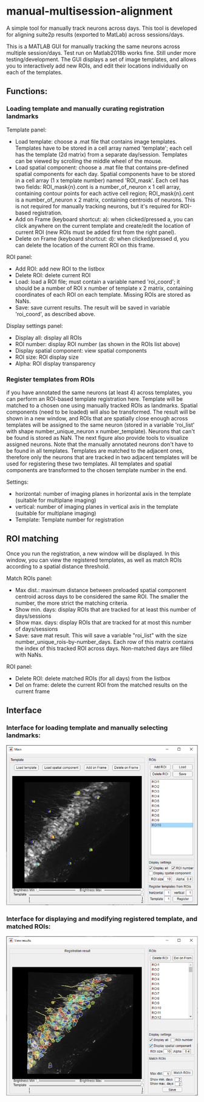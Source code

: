 # manual-multisession-alignment
A simple tool for manually track neurons across days.
This tool is developed for aligning suite2p results (exported to MatLab) across sessions/days.

This is a MATLAB GUI for manually tracking the same neurons across multiple session/days. Test run on Matlab2018b works fine. Still under more testing/development. The GUI displays a set of image templates, and allows you to interactively add new ROIs, and edit their locations individually on each of the templates.

## Functions:
### Loading template and manually curating registration landmarks
Template panel:
- Load template: choose a .mat file that contains image templates. Templates have to be stored in a cell array named 'template'; each cell has the template (2d matrix) from a separate day/session.
  Templates can be viewed by scrolling the middle wheel of the mouse.
- Load spatial component: choose a .mat file that contains pre-defined spatial components for each day. Spatial components have to be stored in a cell array (1 x template number) named 'ROI_mask'. Each cell has two fields: ROI_mask{n}.cont is a number_of_neuron x 1 cell array, containing contour points for each active cell region; ROI_mask{n}.cent is a number_of_neuron x 2 matrix, containing centroids of neurons. This is not required for manually tracking neurons, but it's required for ROI-based registration.
- Add on Frame (keyboard shortcut: a): when clicked/pressed a, you can click anywhere on the current template and create/edit the location of current ROI (new ROIs must be added first from the right panel).
- Delete on Frame (keyboard shortcut: d): when clicked/pressed d, you can delete the location of the current ROI on this frame.

ROI panel:
- Add ROI: add new ROI to the listbox
- Delete ROI: delete current ROI
- Load: load a ROI file; must contain a variable named 'roi_coord'; it should be a number of ROI x number of template x 2 matrix, containing coordinates of each ROI on each template. Missing ROIs are stored as NaNs.
- Save: save current results. The result will be saved in variable 'roi_coord', as described above.

Display settings panel:
- Display all: display all ROIs
- ROI number: display ROI number (as shown in the ROIs list above)
- Display spatial component: view spatial components
- ROI size: ROI display size
- Alpha: ROI display transparency

### Register templates from ROIs
if you have annotated the same neurons (at least 4) across templates, you can perform an ROI-based template registration here. Template will be matched to a chosen one using manually tracked ROIs as landmarks. Spatial components (need to be loaded) will also be transformed. The result will be shown in a new window, and ROIs that are spatially close enough across templates will be assigned to the same neuron (stored in a variable 'roi_list' with shape number_unique_neuron x number_template). Neurons that can't be found is stored as NaN. The next figure also provide tools to visualize assigned neurons.
Note that the manually annotated neurons don't have to be found in all templates. Templates are matched to the adjacent ones, therefore only the neurons that are tracked in two adjacent templates will be used for registering these two templates. All templates and spatial components are transformed to the chosen template number in the end.

Settings:
- horizontal: number of imaging planes in horizontal axis in the template (suitable for multiplane imaging)
- vertical: number of imaging planes in vertical axis in the template (suitable for multiplane imaging)
- Template: Template number for registration

## ROI matching
Once you run the registration, a new window will be displayed. In this window, you can view the registered templates, as well as match ROIs according to a spatial distance threshold.

Match ROIs panel:
- Max dist.: maximum distance between preloaded spatial component centroid across days to be considered the same ROI. The smaller the number, the more strict the matching criteria.
- Show min. days: display ROIs that are tracked for at least this number of days/sessions
- Show max. days: display ROIs that are tracked for at most this number of days/sessions
- Save: save mat result. This will save a variable "roi_list" with the size number_unique_rois-by-number_days. Each row of this matrix contains the index of this tracked ROI across days. Non-matched days are filled with NaNs. 

ROI panel:
- Delete ROI: delete matched ROIs (for all days) from the listbox
- Del on frame: delete the current ROI from the matched results on the current frame

## Interface
### Interface for loading template and manually selecting landmarks:

![plot](./interface_screenshot.PNG)


### Interface for displaying and modifying registered template, and matched ROIs:

![plot](./registration_result_interface.PNG)
